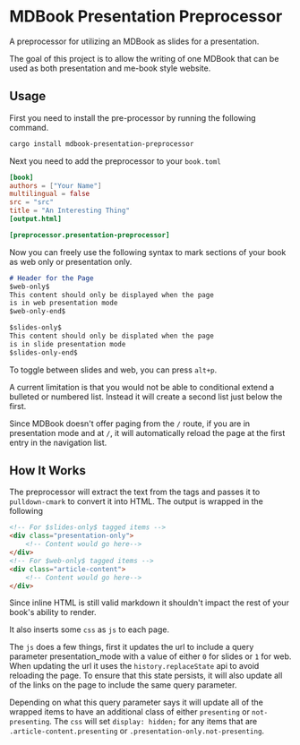 # MDBook Presentation Preprocessor
A preprocessor for utilizing an MDBook as slides
for a presentation.

The goal of this project is to allow the writing of one
MDBook that can be used as both presentation and me-book
style website.

## Usage
First you need to install the pre-processor by running the following
command.

```sh
cargo install mdbook-presentation-preprocessor
```

Next you need to add the preprocessor to your `book.toml`
```toml
[book]
authors = ["Your Name"]
multilingual = false
src = "src"
title = "An Interesting Thing"
[output.html]

[preprocessor.presentation-preprocessor]
```

Now you can freely use the following syntax to mark
sections of your book as web only or presentation only.
```md
# Header for the Page
$web-only$
This content should only be displayed when the page
is in web presentation mode
$web-only-end$

$slides-only$
This content should only be displated when the page
is in slide presentation mode
$slides-only-end$
```
To toggle between slides and web, you can press `alt+p`.

A current limitation is that you would not be able to conditional
extend a bulleted or numbered list. Instead it will create a second
list just below the first.

Since MDBook doesn't offer paging from the `/` route, if you
are in presentation mode and at `/`, it will automatically
reload the page at the first entry in the navigation list.

## How It Works

The preprocessor will extract the text from the
tags and passes it to `pulldown-cmark` to convert
it into HTML. The output is wrapped in the following

```html
<!-- For $slides-only$ tagged items -->
<div class="presentation-only">
    <!-- Content would go here-->
</div>
<!-- For $web-only$ tagged items -->
<div class="article-content">
    <!-- Content would go here-->
</div>
```

Since inline HTML is still valid markdown it shouldn't impact
the rest of your book's ability to render.

It also inserts some `css` as `js` to each page.

The `js` does a few things, first it updates the url
to include a query parameter presentation_mode with a value
of either `0` for slides or `1` for web. When updating the
url it uses the `history.replaceState` api to avoid reloading
the page. To ensure that this state persists, it will also
update all of the links on the page to include the same
query parameter.

Depending on what this query parameter says it will update
all of the wrapped items to have an additional class of
either `presenting` or `not-presenting`. The `css`
will set `display: hidden;` for any items that are
`.article-content.presenting` or `.presentation-only.not-presenting`.
